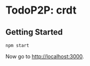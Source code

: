 # TodoP2P: crdt

## Getting Started

```
npm start
```

Now go to [http://localhost:3000](http://localhost:3000).
